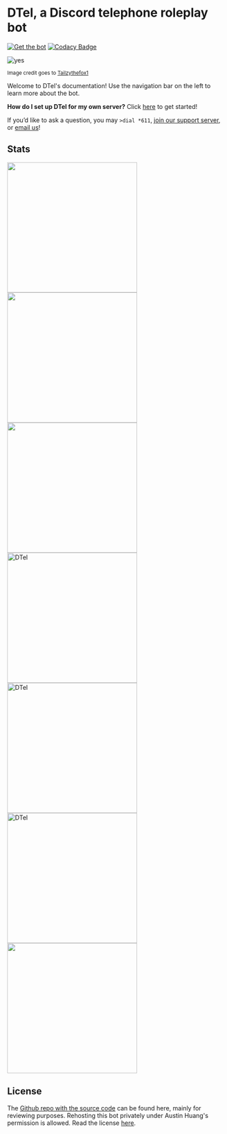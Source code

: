 # DTel, a Discord telephone roleplay bot

[![Get the bot](https://img.shields.io/badge/Discord-Get_The_Bot-7289DA.svg)](https://discordapp.com/oauth2/authorize?client_id=377609965554237453&scope=bot) [![Codacy Badge](https://api.codacy.com/project/badge/Grade/3a213a0237e54d99bd60aa9087eabbf5)](https://www.codacy.com/manual/Mitchell3514/discordtel)

![yes](https://cdn.discordapp.com/attachments/393598647679582218/393956037637570560/DTel-chan.png)

<small>Image credit goes to [Tailzythefox1](https://tailzythefox1.deviantart.com/)</small>

Welcome to DTel's documentation! Use the navigation bar on the left to learn more about the bot.

**How do I set up DTel for my own server?** Click [here](./Setup/) to get started!

If you’d like to ask a question, you may `>dial *611`, [join our support server](https://discord.gg/RN7pxrB), or [email us](mailto:dtel@austinhuang.me)!

## Stats
<a href="https://botlist.space/bot/377609965554237453?utm_source=bls&utm_medium=widget&utm_campaign=377609965554237453"><img src="https://api.botlist.space/widget/377609965554237453/6" width="300"></a> <a href="https://botsfordiscord.com/bot/377609965554237453"><img src="https://botsfordiscord.com/api/bot/377609965554237453/widget" width="300" /></a> <a href="https://discordbotlist.com/bots/377609965554237453"><img src="https://discordbotlist.com/bots/377609965554237453/widget.svg" width="300" /></a> <a href="https://bots.ondiscord.xyz/bots/377609965554237453"><img src="https://bots.ondiscord.xyz/bots/377609965554237453/embed?showGuilds=true" alt="DTel" width="300"/></a> <a href="https://top.gg/bot/377609965554237453"><img src="https://top.gg/api/widget/377609965554237453.svg" alt="DTel" width="300" /></a> <a href="https://discord.boats/bot/377609965554237453"><img src="https://discord.boats/api/widget/377609965554237453" alt="DTel" width="300" /></a> <a href="https://mythicalbots.xyz/bot/377609965554237453" ><img src="https://mythicalbots.xyz/bot/377609965554237453/embed?q=dark" alt="" width="300" /></a>

## License
The [Github repo with the source code](https://github.com/austinhuang0131/dtel) can be found here, mainly for reviewing purposes. Rehosting this bot privately under Austin Huang's permission is allowed. Read the license [here](https://github.com/austinhuang0131/dtel/blob/master/LICENSE).
